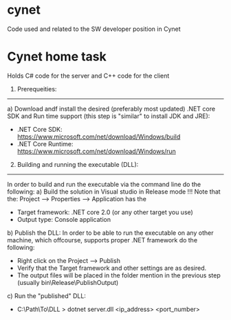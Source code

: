 # cynet
Code used and related to the SW developer position in Cynet

# Cynet home task
Holds C# code for the server and C++ code for the client

1) Prerequeities:
-----------------
a) Download andf install the desired (preferably most updated) .NET core SDK and Run time support (this step is "similar" to install JDK and JRE):
- .NET Core SDK:     https://www.microsoft.com/net/download/Windows/build
- .NET Core Runtime: https://www.microsoft.com/net/download/Windows/run

2) Building and running the executable (DLL):
---------------------------------------------
In order to build and run the executable via the command line do the following:
a) Build the solution in Visual studio in Release mode !!!
Note that the: Project --> Properties --> Application has the 
- Target framework: .NET core 2.0 (or any other target you use)
- Output type: Console application

b) Publish the DLL: In order to be able to run the executable on any other machine, which offcourse, supports proper .NET framework do the following:
- Right click on the Project --> Publish
- Verify that the Target framework and other settings are as desired.
- The output files will be placed in the folder mention in the previous step (usually bin\Release\PublishOutput)

c) Run the "published" DLL:
- C:\Path\To\DLL > dotnet server.dll <ip_address> <port_number>